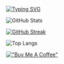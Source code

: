 [![Typing SVG](https://readme-typing-svg.demolab.com?font=Fira+Code&size=35&pause=1000&color=B4BEFE&center=true&vCenter=true&repeat=false&random=true&width=700&height=70&lines=Hello!+It's+Jules)](https://git.io/typing-svg)



![GitHub Stats](https://github-readme-stats.vercel.app/api?username=jules-ch&theme=tokyonight&show=discussions_started,discussions_answered,prs_merged,prs&hide_border=true&count_private=true)

[![GitHub Streak](https://github-readme-streak-stats.herokuapp.com?user=jules-ch&theme=tokyonight&hide_border=true&date_format=j%20M%5B%20Y%5D&card_width=480)](https://git.io/streak-stats)

![Top Langs](https://github-readme-stats.vercel.app/api/top-langs/?username=jules-ch&layout=compact&theme=tokyonight&hide_border=true)


[!["Buy Me A Coffee"](https://www.buymeacoffee.com/assets/img/custom_images/orange_img.png)](https://www.buymeacoffee.com/julesch)


<!--
**jules-ch/jules-ch** is a ✨ _special_ ✨ repository because its `README.md` (this file) appears on your GitHub profile.

Here are some ideas to get you started:

- 🔭 I’m currently working on ...
- 🌱 I’m currently learning ...
- 👯 I’m looking to collaborate on ...
- 🤔 I’m looking for help with ...
- 💬 Ask me about ...
- 📫 How to reach me: ...
- 😄 Pronouns: ...
- ⚡ Fun fact: ...
-->
